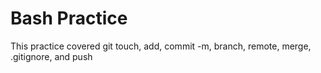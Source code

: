 # Bash Practice
This practice covered git touch, add, commit -m, branch, remote, merge, .gitignore, and push
